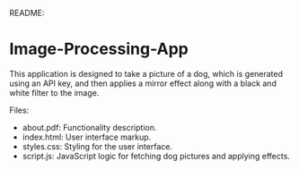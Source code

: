 README:

# Image-Processing-App

This application is designed to take a picture of a dog, which is generated using an API key, and then applies a mirror effect along with a black and white filter to the image.

Files:
- about.pdf: Functionality description.
- index.html: User interface markup.
- styles.css: Styling for the user interface.
- script.js: JavaScript logic for fetching dog pictures and applying effects.
